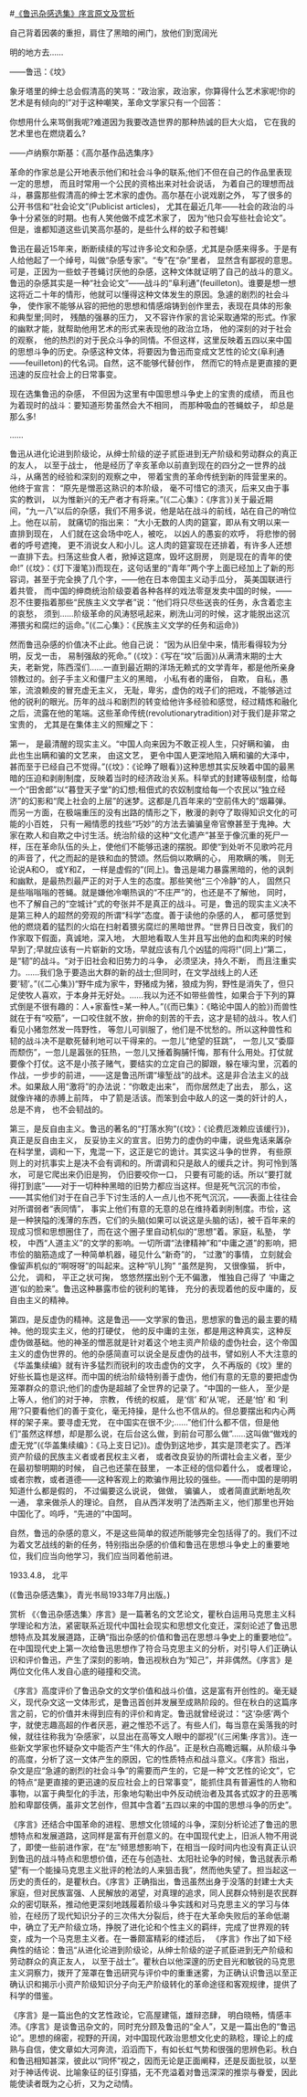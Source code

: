 #[《鲁迅杂感选集》序言原文及赏析](https://www.vrrw.net/wx/14278.html)

自己背着因袭的重担，肩住了黑暗的闸门，放他们到宽阔光

明的地方去……

——鲁迅：《坟》

象牙塔里的绅士总会假清高的笑骂：“政治家，政治家，你算得什么艺术家呢!你的艺术是有倾向的!”对于这种嘲笑，革命文学家只有一个回答：

你想用什么来骂倒我呢?难道因为我要改造世界的那种热诚的巨大火焰， 它在我的艺术里也在燃烧着么?

——卢纳察尔斯基：《高尔基作品选集序》

革命的作家总是公开地表示他们和社会斗争的联系;他们不但在自己的作品里表现一定的思想， 而且时常用一个公民的资格出来对社会说话， 为着自己的理想而战斗，暴露那些假清高的绅士艺术家的虚伪。高尔基在小说戏剧之外， 写了很多的公开书信和“社会论文”(Publicist articles)， 尤其在最近几年——社会的政治的斗争十分紧张的时期。也有人笑他做不成艺术家了， 因为“他只会写些社会论文”。但是，谁都知道这些讥笑高尔基的，是些什么样的蚊子和苍蝇!

鲁迅在最近15年来，断断续续的写过许多论文和杂感，尤其是杂感来得多。于是有人给他起了一个绰号，叫做“杂感专家”。“专”在“杂”里者， 显然含有鄙视的意思。可是，正因为一些蚊子苍蝇讨厌他的杂感，这种文体就证明了自己的战斗的意义。鲁迅的杂感其实是一种“社会论文”——战斗的“阜利通”(feuilleton)。谁要是想一想这将近二十年的情形，他就可以懂得这种文体发生的原因。急遽的剧烈的社会斗争， 使作家不能够从容的把他的思想和情感熔铸到创作里去，表现在具体的形象和典型里;同时， 残酷的强暴的压力， 又不容许作家的言论采取通常的形式。作家的幽默才能，就帮助他用艺术的形式来表现他的政治立场， 他的深刻的对于社会的观察， 他的热烈的对于民众斗争的同情。不但这样，这里反映着五四以来中国的思想斗争的历史。杂感这种文体，将要因为鲁迅而变成文艺性的论文(阜利通——feuilleton)的代名词。自然，这不能够代替创作， 然而它的特点是更直接的更迅速的反应社会上的日常事变。

现在选集鲁迅的杂感， 不但因为这里有中国思想斗争史上的宝贵的成绩， 而且也为着现时的战斗：要知道形势虽然会大不相同， 而那种吸血的苍蝇蚊子， 却总是那么多!

……



鲁迅从进化论进到阶级论，从绅士阶级的逆子贰臣进到无产阶级和劳动群众的真正的友人， 以至于战士， 他是经历了辛亥革命以前直到现在的四分之一世界的战斗，从痛苦的经验和深刻的观察之中， 带着宝贵的革命传统到新的阵营里来的。他终于宣言： “原先是憎恶这熟识的本阶级， 毫不可惜它的溃灭，后来又由于事实的教训， 以为惟新兴的无产者才有将来。”(《二心集》：《序言》)关于最近期间，“九一八”以后的杂感，我们不用多说，他是站在战斗的前线，站在自己的哨位上。他在以前， 就痛切的指出来： “大小无数的人肉的筵宴，即从有文明以来一直排到现在， 人们就在这会场中吃人，被吃， 以凶人的愚妄的欢呼， 将悲惨的弱者的呼号遮掩， 更不消说女人和小儿。这人肉的筵宴现在还排着，有许多人还想一直排下去。扫荡这些食人者，掀掉这筵席，毁坏这厨房， 则是现在的青年的使命!” (《坟》：《灯下漫笔》)而现在，这句话里的“青年”两个字上面已经加上了新的形容词，甚至于完全换了几个字，——他在日本帝国主义动手瓜分， 英美国联进行着共管， 而中国的绅商统治阶级耍着各种各样的戏法零趸发卖中国的时候，——忍不住要指着那些“民族主义文学者”说：“他们将只尽些送丧的任务，永含着恋主的哀愁， 须到……阶级革命的风涛怒吼起来，刷洗山河的时候，这才能脱出这沉滞猥劣和腐烂的运命。”(《二心集》：《民族主义文学的任务和运命》)

然而鲁迅杂感的价值决不止此。他自己说： “因为从旧垒中来，情形看得较为分明，反戈一击， 易制强敌的死命。” (《坟》：《写在“坟”后面》)从满清末期的士大夫，老新党，陈西滢们……一直到最近期的洋场无赖式的文学青年，都是他所亲身领教过的。刽子手主义和僵尸主义的黑暗， 小私有者的庸俗， 自欺， 自私，愚笨，流浪赖皮的冒充虚无主义， 无耻，卑劣，虚伪的戏子们的把戏，不能够逃过他的锐利的眼光。历年的战斗和剧烈的转变给他许多经验和感觉，经过精炼和融化之后，流露在他的笔端。这些革命传统(revolutionarytradition)对于我们是非常之宝贵的， 尤其是在集体主义的照耀之下：

第一， 是最清醒的现实主义。“中国人向来因为不敢正视人生，只好瞒和骗， 由此也生出瞒和骗的文艺来， 由这文艺， 更令中国人更深地陷入瞒和骗的大泽中，甚而至于已经自己不觉得。”(《坟》：《论睁了眼看》)这种思想其实反映着中国的最黑暗的压迫和剥削制度，反映着当时的经济政治关系。科举式的封建等级制度，给每一个“田舍郎”以“暮登天子堂”的幻想;租佃式的农奴制度给每一个农民以“独立经济”的幻影和“爬上社会的上层”的迷梦。这都是几百年来的“空前伟大的”烟幕弹。而另一方面，在极端重压的没有出路的情形之下，散漫的剥夺了取得知识文化的可能的小百姓， 只有一厢情愿的找些“巧妙”的方法去骗骗皇帝官僚甚至于鬼神。大家在欺人和自欺之中讨生活。统治阶级的这种“文化遗产”甚至于像沉重的死尸一样，压在革命队伍的头上，使他们不能够迅速的摆脱。即使“到处听不见歌吟花月的声音了，代之而起的是铁和血的赞颂。然后倘以欺瞒的心， 用欺瞒的嘴， 则无论说A和O， 或Y和Z， 一样是虚假的”(同上)。鲁迅是竭力暴露黑暗的，他的讽刺和幽默，是最热烈最严正的对于人生的态度。那些笑他“三个冷静”的人， 固然只是些嗡嗡嗡的苍蝇。就是嫌他冷嘲热讽的“不庄严”的，也还是不了解他， 同时，也不了解自己的“空城计”式的夸张并不是真正的战斗。可是，鲁迅的现实主义决不是第三种人的超然的旁观的所谓“科学”态度。善于读他的杂感的人， 都可感觉到他的燃烧着的猛烈的火焰在扫射着猥劣腐烂的黑暗世界。“世界日日改变，我们的作家取下假面，真诚地，深入地， 大胆地看取人生并且写出他的血和肉来的时候早到了;早就应该有一片崭新的文场，早就应该有几个凶猛的闯将!”(同上)“第二，是“韧”的战斗。“对于旧社会和旧势力的斗争， 必须坚决，持久不断， 而且注重实力。……我们急于要造出大群的新的战士;但同时，在文学战线上的人还要‘韧’。”(《二心集》)“野牛成为家牛，野猪成为猪，狼成为狗，野性是消失了，但只足使牧人喜欢，于本身并无好处。……我以为还不如带些兽性，如果合于下列的算式倒是不很有趣的：人+家畜性=某一种人。”(《而已集》：《略论中国人的脸》)而兽性就在于有“咬筋”，一口咬住就不放，拚命的刻苦的干去，这才是韧的战斗。牧人们看见小猪忽然发一阵野性， 等忽儿可驯服了，他们是不忧愁的。所以这种兽性和韧的战斗决不是歇死替利地可以干得来的。一忽儿“绝望的狂跳”， 一忽儿又“委靡而颓伤”，一忽儿是嚣张的狂热，一忽儿又捶着胸脯忏悔，那有什么用处。打仗就要像个打仗。这不是小孩子赌气，要结实的立定自己的脚跟，躲在壕沟里，沉着的作战，一步步的前进，——这是鲁迅所谓“壕堑战”的战术。这是非合法主义的战术。如果敌人用“激将”的办法说：“你敢走出来”， 而你居然走了出去， 那么，这就像许褚的赤膊上前阵， 中了箭是活该。而笨到会中敌人的这一类的奸计的人， 总是不肯， 也不会韧战的。

第三，是反自由主义。鲁迅的著名的“打落水狗”(《坟》：《论费厄泼赖应该缓行》)，真正是反自由主义， 反妥协主义的宣言。旧势力的虚伪的中庸，说些鬼话来羼杂在科学里，调和一下，鬼混一下，这正是它的诡计。其实这斗争的世界， 有些原则上的对抗事实上是决不会有调和的。所谓调和只是敌人的缓兵之计。狗可怜到落水， 可是它爬出来仍旧是狗， 仍旧要咬你一口， 只要有可能的话。所以“要打就得打到底”——对于一切种种黑暗的旧势力都应当这样。但是死气沉沉的市侩，——其实他们对于在自己手下讨生活的人一点儿也不死气沉沉，——表面上往往会对所谓弱者“表同情”， 事实上他们有意的无意的总在维持着剥削制度。市侩，这是一种狭隘的浅薄的东西，它们的头脑(如果可以说这是头脑的话)，被千百年来的现成习惯和思想圈住了，而在这个圈子里自动机似的“思想”着。家庭，私塾， 学校， 中西“人道主义”的文学的影响。一切所谓“法律精神”和“中庸之道”的影响，把市侩的脑筋造成了一种简单机器，碰见什么“新奇”的， “过激”的事情， 立刻就会像留声机似的“啊呀呀”的叫起来。这种“叭儿狗” “虽然是狗， 又很像猫， 折中， 公允， 调和， 平正之状可掬， 悠悠然摆出别个无不偏激， 惟独自己得了 ‘中庸之道’似的脸来”。鲁迅这种暴露市侩的锐利的笔锋， 充分的表现着他的反中庸的，反自由主义的精神。

第四，是反虚伪的精神。这是鲁迅——文学家的鲁迅，思想家的鲁迅的最主要的精神。他的现实主义，他的打硬仗， 他的反中庸的主张，都是用这种真实，这种反虚伪做基础。他的神圣的憎恶就是针对着这个地主资产阶级的虚伪社会，这个帝国主义的虚伪世界的。他的杂感简直可以说全是反虚伪的战书，譬如别人不大注意的《华盖集续编》就有许多猛烈而锐利的攻击虚伪的文字， 久不再版的《坟》里的好些长篇也是这样。而中国的统治阶级特别善于虚伪，他们有意的无意的要把虚伪笼罩群众的意识;他们的虚伪是超越了全世界的记录了。“中国的一些人， 至少是上等人，他们的对于神， 宗教， 传统的权威， 是‘信’ 和‘从’呢， 还是‘怕’ 和 ‘利用’?只要看他们的善于变化，毫无持操，是什么也不信从的。但总要摆出和内心两样的架子来。要寻虚无党， 在中国实在很不少;……”他们什么都不信，但是他们“虽然这样想，却是那么说，在后台这么做，到前台可那么做”……这叫做“做戏的虚无党”(《华盖集续编》：《马上支日记》)。虚伪到这地步，其实是顶老实了。西洋资产阶级的民族主义者或者民权主义者， 或者改良妥协的所谓社会主义者，至少在最初黎明期的时候， 自己也还蒙在鼓里， 一本正经的信仰着什么， 或者理论， 或者宗教，或者道德——这种客观上的欺骗作用比较的强些。——而中国的是明明知道什么都是假的， 不过偏要这么说说， 做做， 骗骗人， 或者简直武断地乱吹一通， 拿来做杀人的理论。自然， 自从西洋发明了法西斯主义，他们那里也开始中国化了。呜呼，“先进的”中国呵。

自然，鲁迅的杂感的意义，不是这些简单的叙述所能够完全包括得了的。我们不过为着文艺战线的新的任务，特别指出杂感的价值和鲁迅在思想斗争史上的重要地位，我们应当向他学习，我们应当同着他前进。

1933.4.8， 北平

(《鲁迅杂感选集》，青光书局1933年7月出版。)

赏析 《〈鲁迅杂感选集〉序言》是一篇著名的文艺论文，瞿秋白运用马克思主义科学理论和方法，紧密联系近现代中国社会现实和思想文化变迁，深刻论述了鲁迅思想特点及其发展道路，正确“指出杂感的价值和鲁迅在思想斗争史上的重要地位”。在中国现代史上第一次给鲁迅思想作了符合马克思主义的分析，对引导人们正确认识和评价鲁迅，产生了深刻的影响，鲁迅视秋白为“知己”，并非偶然。《序言》是两位文化伟人发自心底的碰撞和交流。

《序言》高度评价了鲁迅杂文的文学价值和战斗价值，这是富有开创性的。毫无疑义，现代杂文这一文体形式，是鲁迅首创并发展至成熟阶段的。但在秋白的这篇序言之前，它的价值并未得到应有的评价和肯定。鲁迅就曾经说过：“这‘杂感’两个字，就使志趣高超的作者厌恶，避之惟恐不远了。有些人们，每当意在奚落我的时候，就往往称我为‘杂感家’，以显出在高等文人眼中的鄙视”(《三闲集·序言》)。连一些新文学家也怀疑杂文中能否产生“伟大的作品”。正是秋白高瞻远瞩，从阶级斗争的高度，分析了这一文体产生的原因，它的性质特点和战斗意义。《序言》指出，杂文是应“急遽的剧烈的社会斗争”的需要而产生的，它是一种“文艺性的论文”，它的特点“是更直接的更迅速的反应社会上的日常事变”，能抓住具有普遍性的人物和事物，以富于典型化的手法，形象地勾勒出中外反动统治者及其各式奴才的丑恶嘴脸和卑鄙伎俩，虽非文艺创作，但其中含着“五四以来的中国的思想斗争的历史”。

《序言》还结合中国革命的进程、思想文化领域的斗争，深刻分析论述了鲁迅的思想特点和发展道路，这同样是富有开创意义的。在中国现代史上，旧派人物不用说了，即使一些前进作家，在“左”倾思想影响下，在相当一段时间内也没有真正认识到鲁迅的战斗特点和思想价值，还在与创造社、太阳社论争的时候，鲁迅就表示希望“有一个能操马克思主义批评的枪法的人来狙击我”，然而他失望了。担当起这一历史的责任的，是瞿秋白。《序言》正确指出，鲁迅虽然出身于没落的封建士大夫家庭，但对民族富强、人民解放的渴望，对真理的追求，同人民群众特别是农民群众的密切联系，推动他更深刻地践履着阶级斗争实践和对马克思主义的学习与体验，在经历了现代知识分子的三次伟大分裂后，终于在大革命失败后的革命低潮中，确立了无产阶级立场，挣脱了进化论和个性主义的羁绊，完成了世界观的转变，成为一个马克思主义者。在一番颇富精彩的缕述后， 《序言》作出了如下经典性的结论：鲁迅“从进化论进到阶级论，从绅士阶级的逆子贰臣进到无产阶级和劳动群众的真正友人， 以至于战士”。瞿秋白以他深邃的历史目光和敏锐的马克思主义洞察力，拨开了笼罩在鲁迅研究与评价中的重重迷雾，为正确认识鲁迅以至正确认识和揭示小资产阶级知识分子向无产阶级转化的革命途径和客观规律，提供了科学的借鉴。

《序言》是一篇出色的文艺性政论，它高屋建瓴，雄辩恣肆， 明白晓畅，情感丰沛。《序言》是谈鲁迅杂文的，同时充分顾及鲁迅的“全人”，又是一篇出色的“鲁迅论”。思想的绵密，视野的开阔，对中国现代政治思想文化史的熟稔，理论上的成熟与自信，使文章如大河奔流，滔滔而下，有如长虹气势和很强的思辨色彩。秋白和鲁迅相知甚深，彼此以“同怀”视之，因而无论是正面阐释，还是反面批驳，以至对于神话传说、比喻象征的征引穿插，无不充溢着对鲁迅深深的推崇与眷爱，因此能使读者既为之心折，又为之动情。

